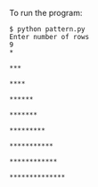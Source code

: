 To run the program:
```
$ python pattern.py
Enter number of rows
9
*

***

****

******

*******

*********

***********

************

**************

```
